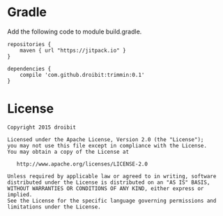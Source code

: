 # Gradle

Add the following code to module build.gradle.

```
repositories {
    maven { url "https://jitpack.io" }
}

dependencies {
    compile 'com.github.droibit:trimmin:0.1'
}
```

# License

    Copyright 2015 droibit

    Licensed under the Apache License, Version 2.0 (the "License");
    you may not use this file except in compliance with the License.
    You may obtain a copy of the License at

       http://www.apache.org/licenses/LICENSE-2.0

    Unless required by applicable law or agreed to in writing, software
    distributed under the License is distributed on an "AS IS" BASIS,
    WITHOUT WARRANTIES OR CONDITIONS OF ANY KIND, either express or implied.
    See the License for the specific language governing permissions and
    limitations under the License.
